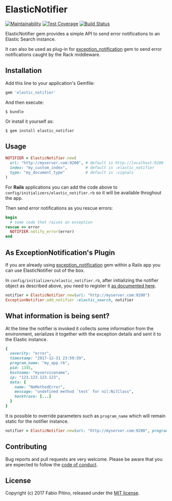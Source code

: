 # ElasticNotifier

[![Maintainability](https://api.codeclimate.com/v1/badges/92763b5c5c012431d829/maintainability)](https://codeclimate.com/github/hspazio/elastic_notifier/maintainability)
[![Test Coverage](https://api.codeclimate.com/v1/badges/92763b5c5c012431d829/test_coverage)](https://codeclimate.com/github/hspazio/elastic_notifier/test_coverage)
[![Build Status](https://travis-ci.org/hspazio/elastic_notifier.svg?branch=master)](https://travis-ci.org/hspazio/elastic_notifier)

ElasticNotifier gem provides a simple API to send error notifications to an Elastic Search instance. 

It can also be used as plug-in for [exception_notification][exception_notification] gem to send error notifications caught by the Rack middleware. 

## Installation

Add this line to your application's Gemfile:

```ruby
gem 'elastic_notifier'
```

And then execute:

    $ bundle

Or install it yourself as:

    $ gem install elastic_notifier

## Usage

```ruby
NOTIFIER = ElasticNotifier.new(
  url: "http://myserver.com:9200", # default is http://localhost:9200
  index: "my_custom_index",        # default is :elastic_notifier
  type: "my_document_type"         # default is :signals
)
```

For __Rails__ applications you can add the code above to `config/initializers/elastic_notifier.rb` so it will be available throghout the app.

Then send error notifications as you rescue errors:

```ruby
begin
  # some code that raises an exception
rescue => error
  NOTIFIER.notify_error(error)
end
```

## As ExceptionNotification's Plugin

If you are already using [exception_notification][exception_notification] gem within a Rails app you can use ElasticNotifier out of the box.

In `config/initializers/elastic_notifier.rb`, after initializing the notifier object as described above, you need to register it [as documented here](https://github.com/smartinez87/exception_notification#custom-notifier).

```ruby
notifier = ElasticNotifier.new(url: "http://myserver.com:9200")
ExceptionNotifier.add_notifier :elastic_search, notifier
```

## What information is being sent?

At the time the notifier is invoked it collects some information from the environment, serializes it together with the exception details and sent it to the Elastic instance.

```ruby
{
  severity: "error",
  timestamp: "2017-12-31 23:59:59",
  program_name: "my_app.rb",
  pid: 1345,
  hostname: "myservicename",
  ip: "123.123.123.123",
  data: {
    name: "NoMethodError",
    message: "undefined method `test` for nil:NilClass",
    backtrace: [...]
  }
}

```

It is possible to override parameters such as `program_name` which will remain static for the notifier instance.

```ruby
notifier = ElasticNotifier.new(url: "http://myserver.com:9200", program_name: "custom_name")
```

## Contributing

Bug reports and pull requests are very welcome. Please be aware that you are expected to follow the [code of conduct](https://github.com/hspazio/elastic_notifier/blob/master/CODE_OF_CONDUCT.md).

## License

Copyright (c) 2017 Fabio Pitino, released under the [MIT license](http://www.opensource.org/licenses/MIT).

[exception_notification]: https://github.com/smartinez87/exception_notification
